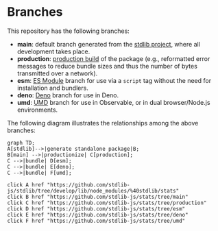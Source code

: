 <!--

@license Apache-2.0

Copyright (c) 2022 The Stdlib Authors.

Licensed under the Apache License, Version 2.0 (the "License");
you may not use this file except in compliance with the License.
You may obtain a copy of the License at

    http://www.apache.org/licenses/LICENSE-2.0

Unless required by applicable law or agreed to in writing, software
distributed under the License is distributed on an "AS IS" BASIS,
WITHOUT WARRANTIES OR CONDITIONS OF ANY KIND, either express or implied.
See the License for the specific language governing permissions and
limitations under the License.

-->

# Branches

This repository has the following branches:

-   **main**: default branch generated from the [stdlib project][stdlib-url], where all development takes place.
-   **production**: [production build][production-url] of the package (e.g., reformatted error messages to reduce bundle sizes and thus the number of bytes transmitted over a network).
-   **esm**: [ES Module][esm-url] branch for use via a `script` tag without the need for installation and bundlers.
-   **deno**: [Deno][deno-url] branch for use in Deno.
-   **umd**: [UMD][umd-url] branch for use in Observable, or in dual browser/Node.js environments.

The following diagram illustrates the relationships among the above branches:

```mermaid
graph TD;
A[stdlib]-->|generate standalone package|B;
B[main] -->|productionize| C[production];
C -->|bundle| D[esm];
C -->|bundle| E[deno];
C -->|bundle| F[umd];

click A href "https://github.com/stdlib-js/stdlib/tree/develop/lib/node_modules/%40stdlib/stats"
click B href "https://github.com/stdlib-js/stats/tree/main"
click C href "https://github.com/stdlib-js/stats/tree/production"
click D href "https://github.com/stdlib-js/stats/tree/esm"
click E href "https://github.com/stdlib-js/stats/tree/deno"
click F href "https://github.com/stdlib-js/stats/tree/umd"
```

[stdlib-url]: https://github.com/stdlib-js/stdlib/tree/develop/lib/node_modules/%40stdlib/stats
[production-url]: https://github.com/stdlib-js/stats/tree/production
[deno-url]: https://github.com/stdlib-js/stats/tree/deno
[umd-url]: https://github.com/stdlib-js/stats/tree/umd
[esm-url]: https://github.com/stdlib-js/stats/tree/esm